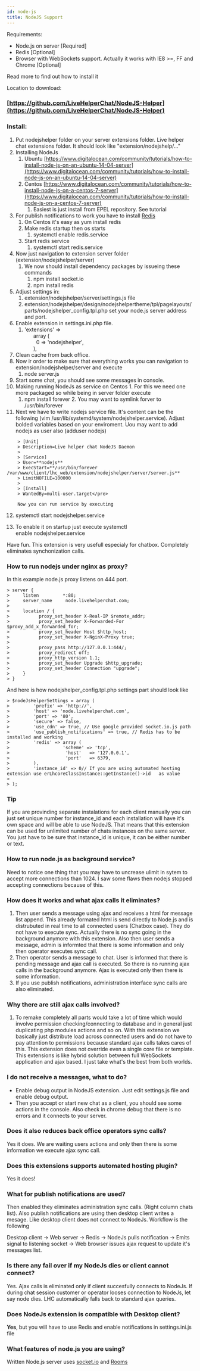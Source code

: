 ```yaml
---
id: node-js
title: NodeJS Support
---
```


Requirements:

*   Node.js on server [Required]
*   Redis [Optional]
*   Browser with WebSockets support. Actually it works with IE8 >=, FF and Chrome [Optional]

Read more to find out how to install it

Location to download:

### [https://github.com/LiveHelperChat/NodeJS-Helper](https://github.com/LiveHelperChat/NodeJS-Helper)

### Install:

1.  Put nodejshelper folder on your server extensions folder. Live helper chat extensions folder. It should look like "extension/nodejshelp/..."
2.  Installing NodeJs
    1.  Ubuntu [https://www.digitalocean.com/community/tutorials/how-to-install-node-js-on-an-ubuntu-14-04-server](https://www.digitalocean.com/community/tutorials/how-to-install-node-js-on-an-ubuntu-14-04-server)
    2.  Centos [https://www.digitalocean.com/community/tutorials/how-to-install-node-js-on-a-centos-7-server](https://www.digitalocean.com/community/tutorials/how-to-install-node-js-on-a-centos-7-server)
        1.  Easiest is just install from EPEL repository. See tutorial
3.  For publish notifications to work you have to install [Redis](http://redis.io/)
    1.  On Centos it's easy as yum install redis
    2.  Make redis startup then os starts
        1.  systemctl enable redis.service
    3.  Start redis service
        1.  systemctl start redis.service
4.  Now just navigation to extension server folder (extension/nodejshelper/server)
    1.  We now should install dependency packages by issueing these commands
        1.  npm install socket.io
        2.  npm install redis
5.  Adjust settings in:
    1.  extension/nodejshelper/server/settings.js file
    2.  extension/nodejshelper/design/nodejshelpertheme/tpl/pagelayouts/parts/nodejshelper_config.tpl.php set your node.js server address and port.
6.  Enable extension in settings.ini.php file.
    1.  'extensions' =>   
              array (  
                0 => 'nodejshelper',  
              ),
7.  Clean cache from back office.
8.  Now ir order to make sure that everything works you can navigation to extension/nodejshelper/server and execute
    1.  node server.js
9.  Start some chat, you should see some messages in console.
10.  Making running NodeJs as service on Centos
    1.  For this we need one more packaged so while being in server folder execute 
        1.  npm install forever
    2.  You may want to symlink forver to /usr/bin/forever
11.  Next we have to write nodejs service file. It's content can be the following (vim /usr/lib/systemd/system/nodejshelper.service). Adjust bolded variables based on your enviroment. Uou may want to add nodejs as user also (adduser nodejs)

``` 
    > [Unit]
    > Description=Live helper chat NodeJS Daemon
    > 
    > [Service]
    > User=**nodejs**
    > ExecStart=**/usr/bin/forever /var/www/client/lhc_web/extension/nodejshelper/server/server.js**
    > LimitNOFILE=100000
    > 
    > [Install]
    > WantedBy=multi-user.target</pre>

    Now you can run service by executing
```

12.  systemctl start nodejshelper.service

13.  To enable it on startup just execute systemctl enable nodejshelper.service

Have fun. This extension is very usefull especialy for chatbox. Completely eliminates synchonization calls.

### How to run nodejs under nginx as proxy?

In this example node.js proxy listens on 444 port.

```
> server {  
>     listen         *:80;  
>     server_name     node.livehelperchat.com;  
>       
>     location / {  
>           proxy_set_header X-Real-IP $remote_addr;  
>           proxy_set_header X-Forwarded-For $proxy_add_x_forwarded_for;  
>           proxy_set_header Host $http_host;  
>           proxy_set_header X-NginX-Proxy true;  
>       
>           proxy_pass http://127.0.0.1:444/;  
>           proxy_redirect off;  
>           proxy_http_version 1.1;  
>           proxy_set_header Upgrade $http_upgrade;  
>           proxy_set_header Connection "upgrade";  
>     }  
> }
```

And here is how nodejshelper_config.tpl.php settings part should look like

```
> $nodeJsHelperSettings = array (  
>         'prefix' => 'http://',  
>         'host' => 'node.livehelperchat.com',  
>         'port' => '80',  
>         'secure' => false,  
>         'use_cdn' => true, // Use google provided socket.io.js path  
>         'use_publish_notifications' => true, // Redis has to be installed and working  
>         'redis' => array (  
>                    'scheme' => 'tcp',
>                     'host'   => '127.0.0.1',
>                     'port'   => 6379,
>         ),
>         'instance_id' => 0// If you are using automated hosting extension use erLhcoreClassInstance::getInstance()->id   as value
> 
> );
```

### Tip

If you are provinding separate instalations for each client manually you can just set unique number for instance_id and each installation will have it's own space and will be able to use NodeJS. That means that this extension can be used for unlimited number of chats instances on the same server. You just have to be sure that instance_id is unique, it can be either number or text.

### How to run node.js as background service?

Need to notice one thing that you may have to uncrease ulimit in sytem to accept more connections than 1024\. I saw some flaws then nodejs stopped accepting connections because of this.

### How does it works and what ajax calls it eliminates?

1.  Then user sends a message using ajax and receives a html for message list append. This already formated html is send directly to Node.js and is distrubuted in real time to all connected users (Chatbox case). They do not have to execute sync. Actually there is no sync going in the background anymore with this extension. Also then user sends a message, admin is informted that there is some information and only then operator executes sync call.
2.  Then operator sends a message to chat. User is informed that there is pending message and ajax call is executed. So there is no running ajax calls in the background anymore. Ajax is executed only then there is some information.
3.  If you use publish notifications, administration interface sync calls are also eliminated.

### Why there are still ajax calls involved?

1.  To remake completely all parts would take a lot of time which would involve permission checking/connecting to database and in general just duplicating php modules actions and so on. With this extension we basically just distribute load across connected users and do not have to pay attention to permissions because standard ajax calls takes cares of this. This extension does not override even a single core file or template. This extensions is like hybrid solution between full WebSockets application and ajax based. I just take what's the best from both worlds.

### I do not receive a messages, what to do?

*   Enable debug output in NodeJS extension. Just edit settings.js file and enable debug output.
*   Then you accept or start new chat as a client, you should see some actions in the console. Also check in chrome debug that there is no errors and it connects to your server.

### Does it also reduces back office operators sync calls?

Yes it does. We are waiting users actions and only then there is some information we execute ajax sync call.

### Does this extensions supports automated hosting plugin?

Yes it does!

### What for publish notifications are used?

Then enabled they eliminates administration sync calls. (Right column chats list). Also publish notifications are using then desktop client writes a mesage. Like desktop client does not connect to NodeJs. Workflow is the following

Desktop client -> Web server -> Redis -> NodeJs pulls notification -> Emits signal to listening socket -> Web browser issues ajax request to update it's messages list.

### Is there any fail over if my NodeJs dies or client cannot connect?

Yes. Ajax calls is eliminated only if client succesfully connects to NodeJs. If during chat session customer or operator looses connection to NodeJs, let say node dies. LHC automatically falls back to standard ajax queries.

### Does NodeJs extension is compatible with Desktop client?

**Yes**, but you will have to use Redis and enable notifications in settings.ini.js file

### What features of node.js you are using?

Written Node.js server uses [socket.io](https://github.com/LearnBoost/socket.io) and [Rooms](https://github.com/LearnBoost/socket.io/wiki/Rooms)